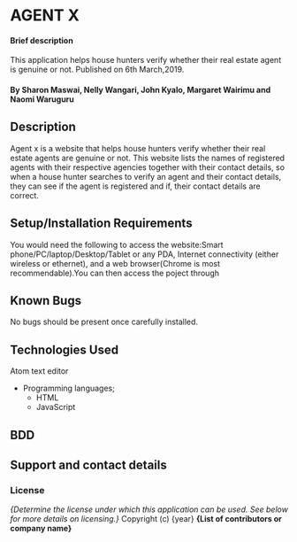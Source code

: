 # AGENT X
#### Brief description
This application helps house hunters verify whether their real estate agent is genuine or not. Published on 6th March,2019.
#### By **Sharon Maswai, Nelly Wangari, John Kyalo, Margaret Wairimu and Naomi Waruguru**
## Description
Agent x is a website that helps house hunters verify whether their real estate agents are genuine or not. This website lists the names of registered agents with their respective agencies together with their contact details, so when a house hunter searches to verify an agent and their contact details, they can see if the agent is registered and if, their contact details are correct.
## Setup/Installation Requirements
You would need the following to access the website:Smart phone/PC/laptop/Desktop/Tablet or any PDA, Internet connectivity (either wireless or ethernet), and a web browser(Chrome is most recommendable).You can then access the poject through 

## Known Bugs
No bugs should be present once carefully installed.
## Technologies Used
Atom text editor
  * Programming languages;
     * HTML
     * JavaScript
## BDD

## Support and contact details

### License
*{Determine the license under which this application can be used.  See below for more details on licensing.}*
Copyright (c) {year} **{List of contributors or company name}**
